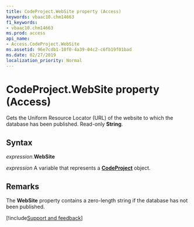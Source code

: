 ```yaml
---
title: CodeProject.WebSite property (Access)
keywords: vbaac10.chm14663
f1_keywords:
- vbaac10.chm14663
ms.prod: access
api_name:
- Access.CodeProject.WebSite
ms.assetid: 96e7cdb1-10f0-4a39-04c2-c6fb19f01bad
ms.date: 02/27/2019
localization_priority: Normal
---
```



# CodeProject.WebSite property (Access)

Gets the Uniform Resource Locator (URL) of the website to which the database has been published. Read-only **String**.


## Syntax

_expression_.**WebSite**

_expression_ A variable that represents a **[CodeProject](Access.CodeProject.md)** object.


## Remarks

The **WebSite** property contains a zero-length string if the database has not been published.



[!include[Support and feedback](~/includes/feedback-boilerplate.md)]